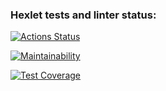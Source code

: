 ### Hexlet tests and linter status:
[![Actions Status](https://github.com/igorpvdc/php-project-lvl2/workflows/hexlet-check/badge.svg)](https://github.com/igorpvdc/php-project-lvl2/actions)

[![Maintainability](https://api.codeclimate.com/v1/badges/ed617aefcd8650e48c73/maintainability)](https://codeclimate.com/github/igorpvdc/php-project-lvl2/maintainability)

[![Test Coverage](https://api.codeclimate.com/v1/badges/ed617aefcd8650e48c73/test_coverage)](https://codeclimate.com/github/igorpvdc/php-project-lvl2/test_coverage)